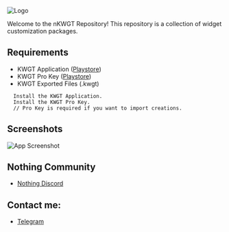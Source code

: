 
![Logo](https://github.com/avnishkt2783/nKWGT/blob/main/files/logoland.png?raw=true)


Welcome to the nKWGT Repository! This repository is a collection of widget customization packages.


## Requirements

- KWGT Application ([Playstore](https://play.google.com/store/apps/details?id=org.kustom.widget&hl=en_IN))
- KWGT Pro Key ([Playstore](https://play.google.com/store/apps/details?id=org.kustom.widget.pro&hl=en_IN))
- KWGT Exported Files (.kwgt)

```
  Install the KWGT Application.
  Install the KWGT Pro Key.
  // Pro Key is required if you want to import creations.
```

## Screenshots

![App Screenshot](https://via.placeholder.com/468x300?text=App+Screenshot+Here)


## Nothing Community
- [Nothing Discord](https://discord.gg/nothingtech)
## Contact me:
- [Telegram](https://t.me/avnishkt2783)

